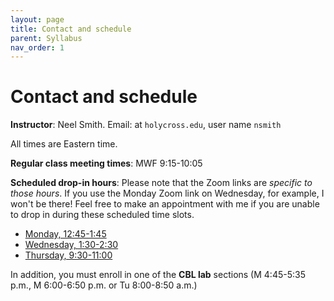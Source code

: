 ```yaml
---
layout: page
title: Contact and schedule
parent: Syllabus
nav_order: 1
---
```







# Contact and schedule

**Instructor**: Neel Smith.  Email: at `holycross.edu`, user name `nsmith`



All times are Eastern time.

**Regular class meeting times**:   MWF 9:15-10:05

**Scheduled drop-in hours**:  Please note that the Zoom links are *specific to those hours*.  If you use the Monday Zoom link on Wednesday, for example, I won't be there!  Feel free to make an appointment with me if you are unable to drop in during these scheduled time slots.

- [Monday, 12:45-1:45](https://holycross.zoom.us/j/92267686469)
- [Wednesday, 1:30-2:30](https://holycross.zoom.us/j/95429404934)
- [Thursday, 9:30-11:00](https://holycross.zoom.us/j/98901736922)


In addition, you must enroll in one of the **CBL lab** sections (M 4:45-5:35 p.m., M 6:00-6:50 p.m. or Tu 8:00-8:50 a.m.)

